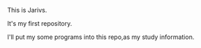 
This is Jarivs.

It's my first repository.

I'll put my some programs into this repo,as my study information.






